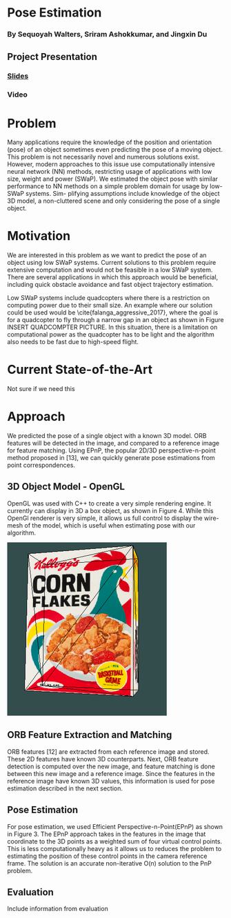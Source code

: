 # Pose Estimation
### By Sequoyah Walters, Sriram Ashokkumar, and Jingxin Du


## Project Presentation
### [Slides](https://docs.google.com/presentation/d/1wN2tkIdrWc6zNNb7Fr0up25WB-uktFyzhzcq5vQqLLs/edit?usp=sharing)
### Video


# Problem
Many applications require the knowledge of the position and orientation (pose) of an object sometimes even
predicting the pose of a moving object. This problem is not necessarily novel and numerous solutions exist.
However, modern approaches to this issue use computationally intensive neural network (NN) methods, restricting 
usage of applications with low size, weight and power (SWaP). We estimated the object pose
with similar performance to NN methods on a simple problem domain for usage by low-SWaP systems. Sim-
plifying assumptions include knowledge of the object 3D model, a non-cluttered scene and only considering
the pose of a single object.

# Motivation
We are interested in this problem as we want to predict the pose of an object using low SWaP systems. Current solutions to this problem require extensive computation and would not be feasible in a low SWaP system. There are several applications in which this approach would be beneficial, including quick obstacle avoidance and fast object trajectory estimation. 

Low SWaP systems include quadcopters where there is a restriction on computing power due to their small size. An example where our solution could be used would be \cite{falanga_aggressive_2017}, where the goal is for a quadcopter to fly through a narrow gap in an object as shown in Figure INSERT QUADCOMPTER PICTURE. In this situation, there is a limitation on computational power as the quadcopter has to be light and the algorithm also needs to be fast due to high-speed flight.

# Current State-of-the-Art
Not sure if we need this


# Approach
<!-- This work aims to re-implement and improve a classical pose estimation approach for a unique setting. By
considering the application of low-SWaP systems, our algorithm must be extremely light-weight and efficient
in order to obtain good performance. Existing approaches do not consider the use of low-SWaP systems, so
we aim to design an algorithm that can perform better for these types of systems. -->
We predicted the pose of a single object with a known 3D model. ORB features
will be detected in the image, and compared to a reference image for feature matching. Using EPnP, the
popular 2D/3D perspective-n-point method proposed in [13], we can quickly generate pose estimations from
point correspondences.

## 3D Object Model - OpenGL
OpenGL was used with C++ to create a very simple rendering engine. It currently
can display in 3D a box object, as shown in Figure 4. While this OpenGl renderer is very simple, it allows
us full control to display the wire-mesh of the model, which is useful when estimating pose with our
algorithm. 

<!-- Additionally, as long as we can render a model that has visually rich regions (such as the cereal
box), our algorithm should be able to detect features properly. -->

![Cereal Box](./assets/cereal_box.png)


## ORB Feature Extraction and Matching
ORB features [12] are extracted from each reference image and stored. These 2D features have known 3D counterparts. 
Next, ORB feature detection is computed over the new image, and feature matching is done between this 
new image and a reference image. Since the features in the reference image have known 3D values, 
this information is used for pose estimation described in the next section.

## Pose Estimation
For pose estimation, we used Efficient Perspective-n-Point(EPnP) as shown in Figure 3. The EPnP
approach takes in the features in the image that coordinate to the 3D points as a weighted sum of four
virtual control points. This is less computationally heavy as it allows us to reduces the problem to estimating
the position of these control points in the camera reference frame. The solution is an accurate non-iterative
O(n) solution to the PnP problem. 


## Evaluation
Include information from evaluation



